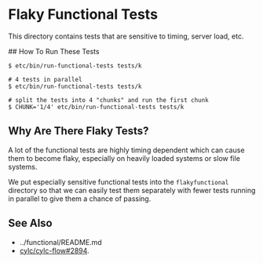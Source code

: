 # Flaky Functional Tests

This directory contains tests that are sensitive to timing, server load, etc.

## How To Run These Tests

```console
$ etc/bin/run-functional-tests tests/k

# 4 tests in parallel
$ etc/bin/run-functional-tests tests/k

# split the tests into 4 "chunks" and run the first chunk
$ CHUNK='1/4' etc/bin/run-functional-tests tests/k
```

## Why Are There Flaky Tests?

A lot of the functional tests are highly timing dependent which can cause
them to become flaky, especially on heavily loaded systems or slow
file systems.

We put especially sensitive functional tests into the `flakyfunctional`
directory so that we can easily test them separately with fewer tests
running in parallel to give them a chance of passing.

## See Also

* ../functional/README.md
* [cylc/cylc-flow#2894](https://github.com/cylc/cylc-flow/issues/2894).

